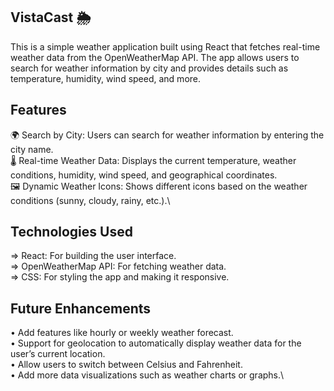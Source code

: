## VistaCast 🌦️
This is a simple weather application built using React that fetches real-time weather data from the OpenWeatherMap API. The app allows users to search for weather information by city and provides details such as temperature, humidity, wind speed, and more.

## Features
🌍 Search by City: Users can search for weather information by entering the city name.\
🌡️ Real-time Weather Data: Displays the current temperature, weather conditions, humidity, wind speed, and geographical coordinates.\
🖼️ Dynamic Weather Icons: Shows different icons based on the weather conditions (sunny, cloudy, rainy, etc.).\

## Technologies Used
=> React: For building the user interface.\
=> OpenWeatherMap API: For fetching weather data.\
=> CSS: For styling the app and making it responsive.

## Future Enhancements
• Add features like hourly or weekly weather forecast.\
• Support for geolocation to automatically display weather data for the user’s current location.\
• Allow users to switch between Celsius and Fahrenheit.\
• Add more data visualizations such as weather charts or graphs.\
